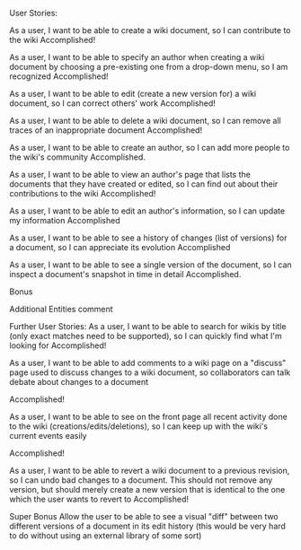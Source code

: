 User Stories:

As a user, I want to be able to create a wiki document, so I can contribute to the wiki
Accomplished!

As a user, I want to be able to specify an author when creating a wiki document by choosing a pre-existing one from a drop-down menu, so I am recognized
Accomplished!

As a user, I want to be able to edit (create a new version for) a wiki document, so I can correct others' work
Accomplished!

As a user, I want to be able to delete a wiki document, so I can remove all traces of an inappropriate document
Accomplished! 

As a user, I want to be able to create an author, so I can add more people to the wiki's community
Accomplished.

As a user, I want to be able to view an author's page that lists the documents that they have created or edited, so I can find out about their contributions to the wiki
Accomplished! 


As a user, I want to be able to edit an author's information, so I can update my information
Accomplished

As a user, I want to be able to see a history of changes (list of versions) for a document, so I can appreciate its evolution
Accomplished

As a user, I want to be able to see a single version of the document, so I can inspect a document's snapshot in time in detail
Accomplished.  

Bonus

Additional Entities
comment


Further User Stories:
As a user, I want to be able to search for wikis by title (only exact matches need to be supported), so I can quickly find what I'm looking for
Accomplished!

As a user, I want to be able to add comments to a wiki page on a "discuss" page used to discuss changes to a wiki document, so collaborators can talk debate about changes to a document

Accomplished!

As a user, I want to be able to see on the front page all recent activity done to the wiki (creations/edits/deletions), so I can keep up with the wiki's current events easily

Accomplished!

As a user, I want to be able to revert a wiki document to a previous revision, so I can undo bad changes to a document. This should not remove any version, but should merely create a new version that is identical to the one which the user wants to revert to
Accomplished!

Super Bonus Allow the user to be able to see a visual "diff" between two different versions of a document in its edit history (this would be very hard to do without using an external library of some sort)











